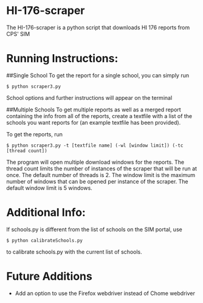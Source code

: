 # HI-176-scraper
The HI-176-scraper is a python script that downloads HI 176 reports from CPS' SIM

# Running Instructions:
##Single School
To get the report for a single school, you can simply run

    $ python scraper3.py

School options and further instructions will appear on the terminal

##Multiple Schools
To get multiple reports as well as a merged report containing the info from all of the reports, create a textfile with a list of the schools you want reports for (an example textfile has been provided).

To get the reports, run

    $ python scraper3.py -t [textfile name] (-wl [window limit]) (-tc [thread count])

The program will open multiple download windows for the reports. The thread count limits the number of instances of the scraper that will be run at once. The default number of threads is 2. The window limit is the maximum number of windows that can be opened per instance of the scraper. The default window limit is 5 windows.

# Additional Info:
If schools.py is different from the list of schools on the SIM portal, use

    $ python calibrateSchools.py

to calibrate schools.py with the current list of schools.

# Future Additions
- Add an option to use the Firefox webdriver instead of Chome webdriver
